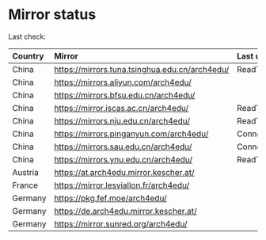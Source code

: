 <script src="./time.js"></script>
# Mirror status
Last check: <script type="text/javascript">localize(1678602211.80409);</script>

|Country|Mirror|Last update|
|:------|:-----|:----------|
|China|https://mirrors.tuna.tsinghua.edu.cn/arch4edu/|ReadTimeout|
|China|https://mirrors.aliyun.com/arch4edu/|<script type="text/javascript">localize(1678559605);</script>|
|China|https://mirrors.bfsu.edu.cn/arch4edu/|<script type="text/javascript">localize(1678559605);</script>|
|China|https://mirror.iscas.ac.cn/arch4edu/|ReadTimeout|
|China|https://mirrors.nju.edu.cn/arch4edu/|ReadTimeout|
|China|https://mirrors.pinganyun.com/arch4edu/|ConnectionError|
|China|https://mirrors.sau.edu.cn/arch4edu/|ConnectionError|
|China|https://mirrors.ynu.edu.cn/arch4edu/|ReadTimeout|
|Austria|https://at.arch4edu.mirror.kescher.at/|<script type="text/javascript">localize(1678559605);</script>|
|France|https://mirror.lesviallon.fr/arch4edu/|<script type="text/javascript">localize(1678559605);</script>|
|Germany|https://pkg.fef.moe/arch4edu/|<script type="text/javascript">localize(1678559605);</script>|
|Germany|https://de.arch4edu.mirror.kescher.at/|<script type="text/javascript">localize(1678559605);</script>|
|Germany|https://mirror.sunred.org/arch4edu/|<script type="text/javascript">localize(1678559605);</script>|

<script src="./tablefilter/tablefilter.js"></script>
<script src="./table.js"></script>